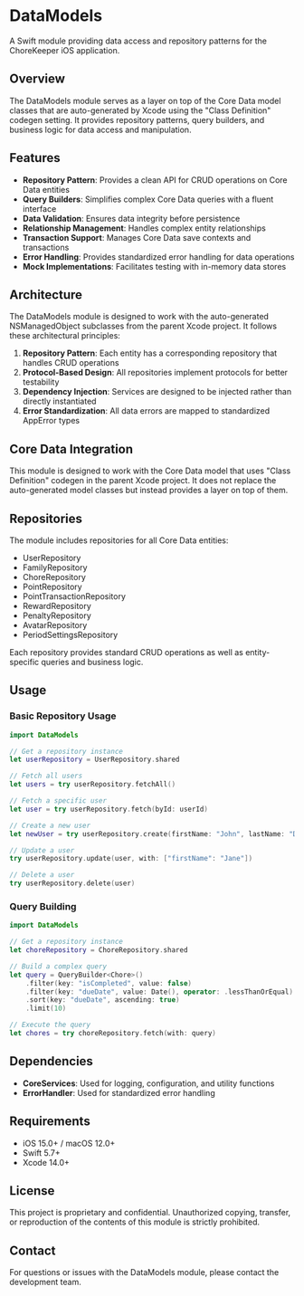 # DataModels

A Swift module providing data access and repository patterns for the ChoreKeeper iOS application.

## Overview

The DataModels module serves as a layer on top of the Core Data model classes that are auto-generated by Xcode using the "Class Definition" codegen setting. It provides repository patterns, query builders, and business logic for data access and manipulation.

## Features

- **Repository Pattern**: Provides a clean API for CRUD operations on Core Data entities
- **Query Builders**: Simplifies complex Core Data queries with a fluent interface
- **Data Validation**: Ensures data integrity before persistence
- **Relationship Management**: Handles complex entity relationships
- **Transaction Support**: Manages Core Data save contexts and transactions
- **Error Handling**: Provides standardized error handling for data operations
- **Mock Implementations**: Facilitates testing with in-memory data stores

## Architecture

The DataModels module is designed to work with the auto-generated NSManagedObject subclasses from the parent Xcode project. It follows these architectural principles:

1. **Repository Pattern**: Each entity has a corresponding repository that handles CRUD operations
2. **Protocol-Based Design**: All repositories implement protocols for better testability
3. **Dependency Injection**: Services are designed to be injected rather than directly instantiated
4. **Error Standardization**: All data errors are mapped to standardized AppError types

## Core Data Integration

This module is designed to work with the Core Data model that uses "Class Definition" codegen in the parent Xcode project. It does not replace the auto-generated model classes but instead provides a layer on top of them.

## Repositories

The module includes repositories for all Core Data entities:

- UserRepository
- FamilyRepository
- ChoreRepository
- PointRepository
- PointTransactionRepository
- RewardRepository
- PenaltyRepository
- AvatarRepository
- PeriodSettingsRepository

Each repository provides standard CRUD operations as well as entity-specific queries and business logic.

## Usage

### Basic Repository Usage

```swift
import DataModels

// Get a repository instance
let userRepository = UserRepository.shared

// Fetch all users
let users = try userRepository.fetchAll()

// Fetch a specific user
let user = try userRepository.fetch(byId: userId)

// Create a new user
let newUser = try userRepository.create(firstName: "John", lastName: "Doe", username: "johndoe", userType: "child")

// Update a user
try userRepository.update(user, with: ["firstName": "Jane"])

// Delete a user
try userRepository.delete(user)
```

### Query Building

```swift
import DataModels

// Get a repository instance
let choreRepository = ChoreRepository.shared

// Build a complex query
let query = QueryBuilder<Chore>()
    .filter(key: "isCompleted", value: false)
    .filter(key: "dueDate", value: Date(), operator: .lessThanOrEqual)
    .sort(key: "dueDate", ascending: true)
    .limit(10)

// Execute the query
let chores = try choreRepository.fetch(with: query)
```

## Dependencies

- **CoreServices**: Used for logging, configuration, and utility functions
- **ErrorHandler**: Used for standardized error handling

## Requirements

- iOS 15.0+ / macOS 12.0+
- Swift 5.7+
- Xcode 14.0+

## License

This project is proprietary and confidential. Unauthorized copying, transfer, or reproduction of the contents of this module is strictly prohibited.

## Contact

For questions or issues with the DataModels module, please contact the development team.

